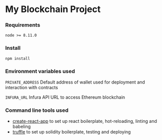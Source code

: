 # My Blockchain Project

### Requirements
`node >= 8.11.0`

### Install
`npm install`

### Environment variables used
`PRIVATE_ADDRESS` Default address of wallet used for deployment and interaction with contracts

`INFURA_URL`      Infura API URL to access Ethereum blockchain

### Command line tools used
- [create-react-app](https://github.com/facebook/create-react-app) to set up react boilerplate, hot-reloading, linting and babeling
- [truffle](https://github.com/trufflesuite/truffle) to set up solidity boilerplate, testing and deploying
